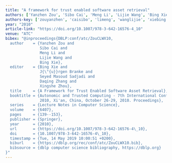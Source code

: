 ```yaml
---
title: "A framework for trust enabled software asset retrieval"
authors: ['Yanzhen Zou', 'Sibo Cai', 'Meng Li', 'Lijie Wang', 'Bing Xie']
authors-key: ['zouyanzhen', 'caisibo', 'limeng', 'wanglijie', 'xiebing']
year: "2010"
article-link: "https://doi.org/10.1007/978-3-642-16576-4_10"
venue: "ATC"
bibex: "@inproceedings{DBLP:conf/atc/ZouCLWX10,
  author    = {Yanzhen Zou and
               Sibo Cai and
               Meng Li and
               Lijie Wang and
               Bing Xie},
  editor    = {Bing Xie and
               J{\"{u}}rgen Branke and
               Seyed Masoud Sadjadi and
               Daqing Zhang and
               Xingshe Zhou},
  title     = {A Framework for Trust Enabled Software Asset Retrieval},
  booktitle = {Autonomic and Trusted Computing - 7th International Conference, {ATC}
               2010, Xi'an, China, October 26-29, 2010. Proceedings},
  series    = {Lecture Notes in Computer Science},
  volume    = {6407},
  pages     = {139--153},
  publisher = {Springer},
  year      = {2010},
  url       = {https://doi.org/10.1007/978-3-642-16576-4\_10},
  doi       = {10.1007/978-3-642-16576-4\_10},
  timestamp = {Tue, 14 May 2019 10:00:51 +0200},
  biburl    = {https://dblp.org/rec/conf/atc/ZouCLWX10.bib},
  bibsource = {dblp computer science bibliography, https://dblp.org}
}"
---
```

